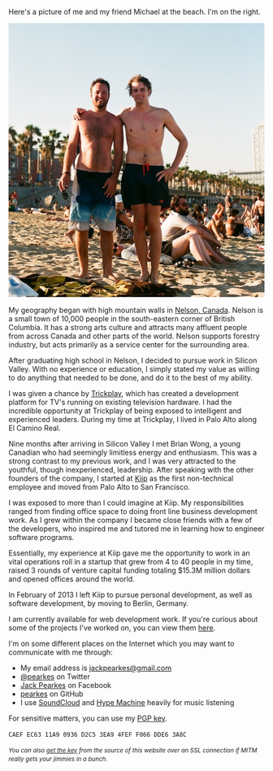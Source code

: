 Here's a picture of me and my friend Michael at the beach. I'm on the right.

<img title="Jack and Michael at da Beach" src="/static/img/jack-michael-da-beach.jpg" class="img-responsive">

My geography began with high mountain walls in [Nelson, Canada](http://en.wikipedia.org/wiki/Nelson,_British_Columbia).
Nelson is a small town of 10,000 people in the south-eastern corner of British
Columbia. It has a strong arts culture and attracts many affluent people
from across Canada and other parts of the world. Nelson supports forestry
industry, but acts primarily as a service center for the surrounding area.

After graduating high school in Nelson, I decided to pursue work
in Silicon Valley. With no experience or education, I simply stated my
value as willing to do anything that needed to be done, and do it to
the best of my ability.

I was given a chance by [Trickplay](http://www.trickplay.com/), which
has created a development platform for TV's running on existing
television hardware. I had the incredible opportunity at Trickplay
of being exposed to intelligent and experienced leaders. During my
time at Trickplay, I lived in Palo Alto along El Camino Real.

Nine months after arriving in Silicon Valley I met Brian Wong, a young Canadian
who had seemingly limitless energy and enthusiasm. This was a strong contrast to my previous
work, and I was very attracted to the youthful, though inexperienced,
leadership. After speaking with the other founders of the company, I
started at [Kiip](http://kiip.me) as the first non-technical
employee and moved from Palo Alto to San Francisco.

I was exposed to more than I could imagine at Kiip. My responsibilities
ranged from finding office space to doing front line business development
work. As I grew within the company I became close friends with a few of
the developers, who inspired me and tutored me in learning how to engineer
software programs.

Essentially, my experience at Kiip gave me the opportunity to work in an
vital operations roll in a startup that grew from 4 to 40 people in my time, raised
3 rounds of venture capital funding totaling $15.3M million dollars and
opened offices around the world.

In February of 2013 I left Kiip to pursue personal development, as well
as software development, by moving to Berlin, Germany.

I am currently available for web development work. If you're curious
about some of the projects I've worked on, you can view them [here](/technical-projects).

I'm on some different places on the Internet which you may want to
communicate with me through:

- My email address is [jackpearkes@gmail.com](mailto:jackpearkes@gmail.com)
- [@pearkes](https://twitter.com/pearkes) on Twitter
- [Jack Pearkes](https://facebook.com/pearkes) on Facebook
- [pearkes](https://github.com/pearkes) on GitHub
- I use [SoundCloud](https://soundcloud.com/pearkes) and [Hype Machine](http://hypem.com/jackpearkes)
heavily for music listening

For sensitive matters, you can use my [PGP key](/static/pgp.pub.txt).

`CAEF EC63 11A9 0936 D2C5 3EA9 4FEF F066 DDE6 3A8C`

<small>*You can also [get the key](https://raw.github.com/pearkes/jack.ly/master/static/pgp.pub.txt)
from the source of this website over an SSL connection if MITM really
gets your jimmies in a bunch.*</small>
